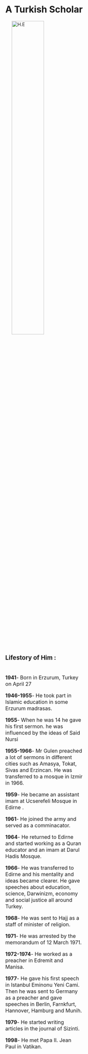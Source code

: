 <html>
    <head>
        <meta charset="utf-8">
        <title id="title">A Turkish scholar </title>
        <style>
#main {
    margin: auto;
    width: 80%;
}
#title {
    text-align: center;
}
#img-caption {
    margin: 15px;
    text-align: center;
    font-size: 16px;
    font-weight: bold;
}
#tribute-info {
    margin: 5px auto;
    width: 60%;
    font-size: 16px;
}
#timeline-caption{    
    font-size: 19px;
    font-weight: bold;
}
img {
    margin: auto;
    width: 80%;
    height: auto;
}
ul {
    list-style: none;
    padding: 5px 0;    
}
li {
    margin: 16px auto;
}
.center {
    display: block;
   margin-left: auto;
   margin-right: auto;
   width: 50%;
}
        </style>
    </head>
    <body>
     <div id="main">
        <h1 id="title">A Turkish Scholar</h1>
        <div id="img-div">
            <img src="./hocaefendi.jpg" alt="H.E"  id="image" class="center">
        </div>
        <div id="tribute-info">
            <p id="timeline-caption">Lifestory of Him :</p>
            <ul>
                <li><strong>1941</strong>- Born in Erzurum, Turkey on April 27</li>
                <li><strong>1946-1955</strong>- He took part in Islamic education in some Erzurum madrasas.</li>
                <li><strong>1955</strong>- When he was 14 he gave his first sermon. he was influenced by the ideas of Said Nursi</li>
                <li><strong>1955-1966</strong>- Mr Gulen preached a lot of sermons in different cities such as Amasya, Tokat, Sivas and Erzincan. He was transferred to a mosque in Izmir in 1966.</li>
                <li><strong>1959</strong>- He became an assistant imam at Ucserefeli Mosque in Edirne .</li>
                <li><strong>1961</strong>- He joined the army and served as a comminacator.</li>
                <li><strong>1964</strong>- He returned to Edirne and started working as a Quran educator and an imam at Darul Hadis Mosque.</li>
                <li><strong>1966</strong>- He was transferred to Edirne and his mentality and ideas became clearer. He gave speeches about education, science, Darwinizm, economy and social justice all around Turkey.</li>
                <li><strong>1968</strong>- He was sent to Hajj as a staff of minister of religion.</li>
                <li><strong>1971</strong>- He was arrested by the memorandum of 12 March 1971.</li>
                <li><strong>1972-1974</strong>- He worked as a preacher in Edremit and Manisa.</li>
                <li><strong>1977</strong>- He gave his first speech in Istanbul Eminonu Yeni Cami. Then he was sent to Germany as a preacher and gave speeches in Berlin, Farnkfurt, Hannover, Hamburg and Munih.</li>
                <li><strong>1979</strong>- He started writing articles in the journal of Sizinti.</li>
                <li><strong>1998</strong>- He met Papa II. Jean Paul in Vatikan.</li>
            </ul>
        </div>
    </div>
    </body>
</html>
